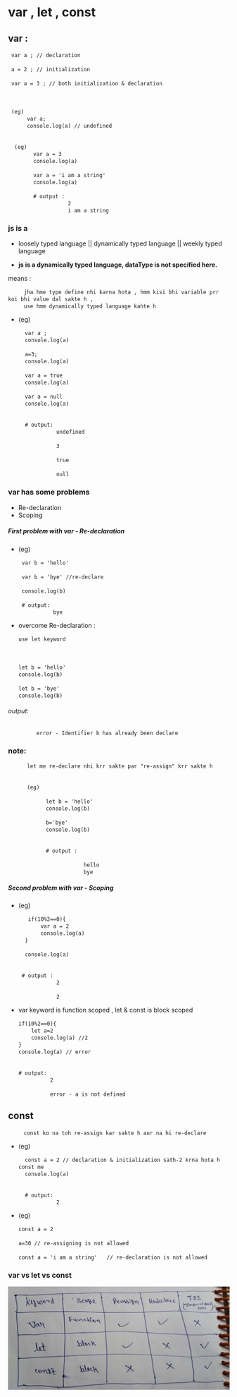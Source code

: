# var , let , const 

## var : 
     var a ; // declaration

     a = 2 ; // initialization

     var a = 3 ; // both initialization & declaration



     (eg)
          var a;
          console.log(a) // undefined


      (eg) 
            var a = 3
            console.log(a)

            var a = 'i am a string'
            console.log(a)

            # output :
                       2
                       i am a string

### js is a
- loosely typed language || dynamically typed language || weekly typed language
  
 
-  **js is a dynamically typed language, dataType is not specified here.**
 
 
  means :
         
         jha hme type define nhi karna hota , hmm kisi bhi variable prr koi bhi value dal sakte h ,
         use hmm dynamically typed language kahte h 



-  (eg)
        
         var a ;
         console.log(a)

         a=3;
         console.log(a)

         var a = true
         console.log(a)

         var a = null 
         console.log(a)


         # output:
                   undefined

                   3

                   true

                   null      



### var has some problems  
- Re-declaration
- Scoping


##### First problem with var - Re-declaration

- (eg)
       
       var b = 'hello'
       
       var b = 'bye' //re-declare
       
       console.log(b)

       # output: 
                 bye
     
      
- overcome Re-declaration :


    
      use let keyword 



      let b = 'hello'
      console.log(b)

      let b = 'bye' 
      console.log(b)



###### output:
             
             error - Identifier b has already been declare

### note:

          let me re-declare nhi krr sakte par "re-assign" krr sakte h


          (eg)

                let b = 'hello'
                console.log(b)

                b='bye'
                console.log(b)


                # output :

                            hello
                            bye              






##### Second problem with var - Scoping

- (eg)
                   
         if(10%2==0){
             var a = 2
             console.log(a)
        }
        
        console.log(a)
      
      
       # output :
                  2

                  2

- var keyword is function scoped , let & const is block scoped

   
   
      if(10%2==0){
          let a=2
          console.log(a) //2
      }
      console.log(a) // error


      # output:
                2

                error - a is not defined




## const
         
         const ko na toh re-assign kar sakte h aur na hi re-declare



- (eg)
        
        const a = 2 // declaration & initialization sath-2 krna hota h const me
        console.log(a)


        # output:
                  2

- (eg)
      
      const a = 2

      a=30 // re-assigning is not allowed

      const a = 'i am a string'   // re-declaration is not allowed
       



### var vs let vs const  

![CHEESE!](./variable.jpeg)